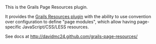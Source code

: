 This is the Grails Page Resources plugin.

It provides the [Grails Resources plugin][resources] with the ability to use convention over configuration to define "page modules",
which allow having page-specific JavaScript/CSS/LESS resources.

See docs at http://davidmc24.github.com/grails-page-resources/

[resources]: http://grails.org/plugin/resources
